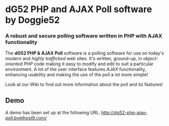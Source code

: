 # dG52 PHP and AJAX Poll software by Doggie52
### A robust and secure polling software written in PHP with AJAX functionality

The **dG52 PHP & AJAX Poll** software is a polling software for use on today's _modern_ and _highly trafficked_ web sites. It's written, ground-up, in _object-oriented PHP_ code making it easy to modify and edit to suit a particular environment. A lot of the user interface features _AJAX_ functionality, enhancing usability and making the use of the poll a lot more simple!

Look at our Wiki to find out more information about the poll and its features!

## Demo
A demo has been set up at the following URL: http://dg52-php-ajax-poll.byethost9.com/

